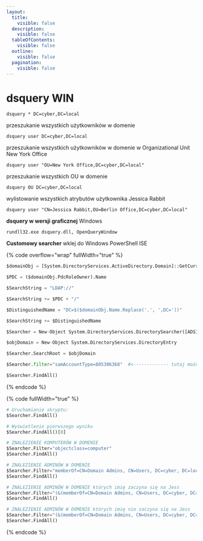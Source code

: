 ```yaml
---
layout:
  title:
    visible: false
  description:
    visible: false
  tableOfContents:
    visible: false
  outline:
    visible: false
  pagination:
    visible: false
---
```


# dsquery WIN

```
dsquery * DC=cyber,DC=local
```

przeszukanie wszystkich użytkowników w domenie

```
dsquery user DC=cyber,DC=local
```

przeszukanie wszystkich użytkowników w domenie w Organizational Unit New York Office

```
dsquery user "OU=New York Office,DC=cyber,DC=local"
```

przeszukanie wszystkich OU w domenie

```
dsquery OU DC=cyber,DC=local
```

wylistowanie wszystkich atrybutów użytkownika Jessica Rabbit

```
dsquery user "CN=Jessica Rabbit,OU=Berlin Office,DC=cyber,DC=local"
```

**dsquery w wersji graficznej** Windows

```
rundll32.exe dsquery.dll, OpenQueryWindow
```

**Customowy searcher** wklej do Windows PowerShell ISE

{% code overflow="wrap" fullWidth="true" %}
```python
$domainObj = [System.DirectoryServices.ActiveDirectory.Domain]::GetCurrentDomain()

$PDC = ($domainObj.PdcRoleOwner).Name

$SearchString = "LDAP://"

$SearchString += $PDC + "/"

$DistinguishedName = "DC=$($domainObj.Name.Replace('.', ',DC='))"

$SearchString += $DistinguishedName

$Searcher = New-Object System.DirectoryServices.DirectorySearcher([ADSI]$SearchString)

$objDomain = New-Object System.DirectoryServices.DirectoryEntry

$Searcher.SearchRoot = $objDomain

$Searcher.filter="samAccountType=805306368"  #<------------- tutaj możemy wpisać dowolny ldapowy filter. Ten akurat to wyswietlenie wszystkich userow. 

$Searcher.FindAll()
```
{% endcode %}

{% code fullWidth="true" %}
```python
# Uruchamianie skryptu:
$Searcher.FindAll()

# Wyświetlenie pierwszego wyniku
$Searcher.FindAll()[0]

# ZNALEZIENIE KOMPUTERÓW W DOMENIE
$Searcher.Filter="objectclass=computer"
$Searcher.FindAll()

# ZNALEZIENIE ADMINÓW W DOMENIE
$Searcher.Filter="memberOf=CN=Domain Admins, CN=Users, DC=cyber, DC=local"
$Searcher.FindAll()

# ZNALEZIENIE ADMINÓW W DOMENIE których imię zaczyna się na Jess
$Searcher.Filter="(&(memberOf=CN=Domain Admins, CN=Users, DC=cyber, DC=local)(cn=Jess*))"
$Searcher.FindAll()

# ZNALEZIENIE ADMINÓW W DOMENIE których imię nie zaczyna się na Jess
$Searcher.Filter="(&(memberOf=CN=Domain Admins, CN=Users, DC=cyber, DC=local)(!(cn=Jess*)))"
$Searcher.FindAll()
```
{% endcode %}

